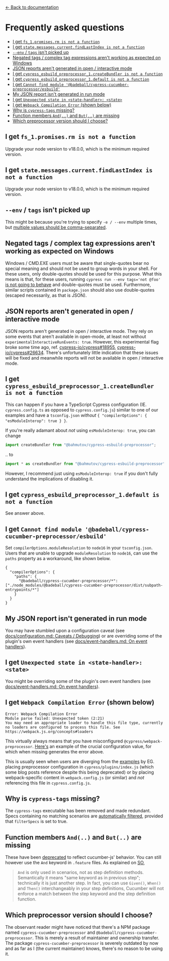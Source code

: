 [← Back to documentation](readme.md)

# Frequently asked questions <!-- omit from toc -->

- [I get `fs_1.promises.rm is not a function`](#i-get-fs_1promisesrm-is-not-a-function)
- [I get `state.messages.current.findLastIndex is not a function`](#i-get-statemessagescurrentfindlastindex-is-not-a-function)
- [`--env` / `tags` isn't picked up](#--env--tags-isnt-picked-up)
- [Negated tags / complex tag expressions aren't working as expected on Windows](#negated-tags--complex-tag-expressions-arent-working-as-expected-on-windows)
- [JSON reports aren't generated in open / interactive mode](#json-reports-arent-generated-in-open--interactive-mode)
- [I get `cypress_esbuild_preprocessor_1.createBundler is not a function`](#i-get-cypress_esbuild_preprocessor_1createbundler-is-not-a-function)
- [I get `cypress_esbuild_preprocessor_1.default is not a function`](#i-get-cypress_esbuild_preprocessor_1default-is-not-a-function)
- [I get `Cannot find module '@badeball/cypress-cucumber-preprocessor/esbuild'`](#i-get-cannot-find-module-badeballcypress-cucumber-preprocessoresbuild)
- [My JSON report isn't generated in run mode](#my-json-report-isnt-generated-in-run-mode)
- [I get `Unexpected state in <state-handler>: <state>`](#i-get-unexpected-state-in-state-handler-state)
- [I get `Webpack Compilation Error` (shown below)](#i-get-webpack-compilation-error-shown-below)
- [Why is `cypress-tags` missing?](#why-is-cypress-tags-missing)
- [Function members `And(..)` and `But(..)` are missing](#function-members-and-and-but-are-missing)
- [Which preprocessor version should I choose?](#which-preprocessor-version-should-i-choose)

<!-- Node requirements -->

## I get `fs_1.promises.rm is not a function`

Upgrade your node version to v18.0.0, which is the minimum required version.

## I get `state.messages.current.findLastIndex is not a function`

Upgrade your node version to v18.0.0, which is the minimum required version.

<!-- Cypress oddities -->

## `--env` / `tags` isn't picked up

This might be because you're trying to specify `-e / --env` multiple times, but [multiple values should be comma-separated](https://docs.cypress.io/guides/guides/command-line#cypress-run-env-lt-env-gt).

## Negated tags / complex tag expressions aren't working as expected on Windows

Windows / CMD.EXE users must be aware that single-quotes bear no special meaning and should not be used to group words in your shell. For these users, only double-quotes should be used for this purpose. What this means is that, for these users, running `cypress run --env tags='not @foo'` <ins>is not going to behave</ins> and double-quotes must be used. Furthermore, similar scripts contained in `package.json` should also use double-quotes (escaped necessarily, as that is JSON).

## JSON reports aren't generated in open / interactive mode

JSON reports aren't generated in open / interactive mode. They rely on some events that aren't available in open-mode, at least not without `experimentalInteractiveRunEvents: true`. However, this experimental flag broke some time ago, ref. [cypress-io/cypress#18955](https://github.com/cypress-io/cypress/issues/18955), [cypress-io/cypress#26634](https://github.com/cypress-io/cypress/issues/26634). There's unfortunately little indication that these issues will be fixed and meanwhile reports will not be available in open / interactive mode.

<!-- TypeScript related -->

## I get `cypress_esbuild_preprocessor_1.createBundler is not a function`

This can happen if you have a TypeScript Cypress configuration (IE. `cypress.config.ts` as opposed to `cypress.config.js`) similar to one of our examples and have a `tsconfig.json` _without_ `{ "compilerOptions": { "esModuleInterop": true } }`.

If you're really adamant about _not_ using `esModuleInterop: true`, you can change

```ts
import createBundler from "@bahmutov/cypress-esbuild-preprocessor";
```

.. to

```ts
import * as createBundler from "@bahmutov/cypress-esbuild-preprocessor";
```

However, I recommend just using `esModuleInterop: true` if you don't fully understand the implications of disabling it.

## I get `cypress_esbuild_preprocessor_1.default is not a function`

See answer above.

## I get `Cannot find module '@badeball/cypress-cucumber-preprocessor/esbuild'`

Set `compilerOptions.moduleResolution` to `node16` in your `tsconfig.json`. Users that are unable to upgrade `moduleResolution` to `node16`, can use the `paths` property as a workaround, like shown below.

```
{
  "compilerOptions": {
    "paths": {
      "@badeball/cypress-cucumber-preprocessor/*": ["./node_modules/@badeball/cypress-cucumber-preprocessor/dist/subpath-entrypoints/*"]
    }
  }
}
```

<!-- On event handlers -->

## My JSON report isn't generated in run mode

You may have stumbled upon a configuration caveat (see [docs/configuration.md: Caveats / Debugging](configuration.md#caveats--debugging)) or are overriding some of the plugin's own event handlers (see [docs/event-handlers.md: On event handlers](https://github.com/badeball/cypress-cucumber-preprocessor/blob/master/docs/event-handlers.md)).

## I get `Unexpected state in <state-handler>: <state>`

You might be overriding some of the plugin's own event handlers (see [docs/event-handlers.md: On event handlers](https://github.com/badeball/cypress-cucumber-preprocessor/blob/master/docs/event-handlers.md)).

<!-- Configuration issues -->

## I get `Webpack Compilation Error` (shown below)

```
Error: Webpack Compilation Error
Module parse failed: Unexpected token (2:21)
You may need an appropriate loader to handle this file type, currently no loaders are configured to process this file. See https://webpack.js.org/concepts#loaders
```

This virtually always means that you have misconfigured `@cypress/webpack-preprocessor`. [Here's](https://github.com/badeball/cypress-cucumber-preprocessor/blob/v20.1.0/examples/webpack-cjs/cypress.config.js#L20-L28) an example of the crucial configuration value, for which when missing generates the error above.

This is usually seen when users are diverging from the [examples](https://github.com/badeball/cypress-cucumber-preprocessor/tree/master/examples) by EG. placing preprocessor configuration in `cypress/plugins/index.js` (which some blog posts reference despite this being deprecated) or by placing webpack-specific content in `webpack.config.js` (or similar) and *not* referencing this file in `cypress.config.js`.

<!-- Feature deprecations -->

## Why is `cypress-tags` missing?

The `cypress-tags` executable has been removed and made redundant. Specs containing no matching scenarios are [automatically filtered](https://github.com/badeball/cypress-cucumber-preprocessor/blob/master/docs/tags.md#running-a-subset-of-scenarios), provided that `filterSpecs` is set to true.

## Function members `And(..)` and `But(..)` are missing

These have been [deprecated](https://github.com/badeball/cypress-cucumber-preprocessor/issues/821) to reflect cucumber-js' behavior. You can still however use the `And` keyword in `.feature` files. As explained on [SO](https://stackoverflow.com/questions/24747464/how-to-use-and-in-a-gherkin-using-cucumber-js#comment38690100_24748612),

> `And` is only used in scenarios, not as step definition methods. Semantically it means "same keyword as in previous step"; technically it is just another step. In fact, you can use `Given()`, `When()` and `Then()` interchangeably in your step definitions, Cucumber will not enforce a match between the step keyword and the step definition function.

## Which preprocessor version should I choose?

The observant reader might have noticed that there's a NPM package named `cypress-cucumber-preprocessor` and `@badeball/cypress-cucumber-preprocessor`. This is merely a result of maintainer and ownership transfer. The package `cypress-cucumber-preprocessor` is severely outdated by now and as far as I (the current maintainer) knows, there's no reason to be using it.
